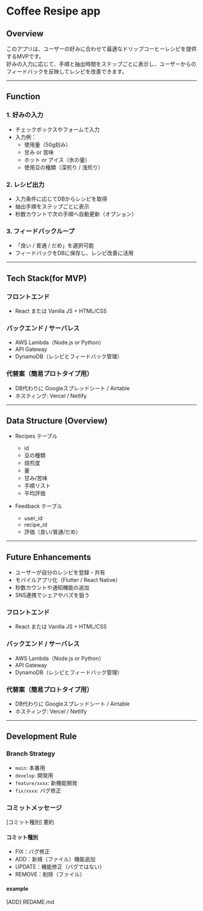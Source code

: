 # Coffee Resipe app
## Overview
このアプリは、ユーザーの好みに合わせて最適なドリップコーヒーレシピを提供するMVPです。  
好みの入力に応じて、手順と抽出時間をステップごとに表示し、ユーザーからのフィードバックを反映してレシピを改善できます。

---

## Function

### 1. 好みの入力
- チェックボックスやフォームで入力
- 入力例：
  - 使用量（50g刻み）
  - 甘み or 苦味
  - ホット or アイス（氷の量）
  - 使用豆の種類（深煎り / 浅煎り）

### 2. レシピ出力
- 入力条件に応じてDBからレシピを取得
- 抽出手順をステップごとに表示
- 秒数カウントで次の手順へ自動更新（オプション）

### 3. フィードバックループ
- 「良い / 普通 / だめ」を選択可能
- フィードバックをDBに保存し、レシピ改善に活用

---

## Tech Stack(for MVP)
### フロントエンド
- React または Vanilla JS + HTML/CSS

### バックエンド / サーバレス
- AWS Lambda（Node.js or Python）
- API Gateway
- DynamoDB（レシピとフィードバック管理）

### 代替案（簡易プロトタイプ用）
- DB代わりに Googleスプレッドシート / Airtable
- ホスティング: Vercel / Netlify

---

## Data Structure (Overview)
- Recipes テーブル
  - id
  - 豆の種類
  - 焙煎度
  - 量
  - 甘み/苦味
  - 手順リスト
  - 平均評価

- Feedback テーブル
  - user_id
  - recipe_id
  - 評価（良い/普通/だめ）

---

## Future Enhancements
- ユーザーが自分のレシピを登録・共有
- モバイルアプリ化（Flutter / React Native）
- 秒数カウントや通知機能の追加
- SNS連携でシェアやバズを狙う
### フロントエンド
- React または Vanilla JS + HTML/CSS

### バックエンド / サーバレス
- AWS Lambda（Node.js or Python）
- API Gateway
- DynamoDB（レシピとフィードバック管理）

### 代替案（簡易プロトタイプ用）
- DB代わりに Googleスプレッドシート / Airtable
- ホスティング: Vercel / Netlify

---

## Development Rule

### Branch Strategy
- `main`: 本番用
- `develop`: 開発用
- `feature/xxxx`: 新機能開発
- `fix/xxxx`: バグ修正

### コミットメッセージ
[コミット種別] 要約
#### コミット種別
- FIX：バグ修正
- ADD：新規（ファイル）機能追加
- UPDATE：機能修正（バグではない）
- REMOVE：削除（ファイル）
#### example
[ADD] REDAME.md